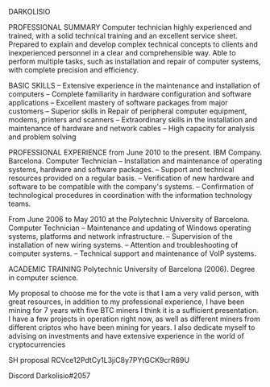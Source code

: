 DARKOLISIO
 
PROFESSIONAL SUMMARY Computer technician highly experienced and trained, with a solid technical training and an excellent service sheet. Prepared to explain and develop complex technical concepts to clients and inexperienced personnel in a clear and comprehensible way. Able to perform multiple tasks, such as installation and repair of computer systems, with complete precision and efficiency.
 
BASIC SKILLS – Extensive experience in the maintenance and installation of computers – Complete familiarity in hardware configuration and software applications – Excellent mastery of software packages from major customers – Superior skills in Repair of peripheral computer equipment, modems, printers and scanners – Extraordinary skills in the installation and maintenance of hardware and network cables – High capacity for analysis and problem solving
 
PROFESSIONAL EXPERIENCE from June 2010 to the present. IBM Company. Barcelona. Computer Technician – Installation and maintenance of operating systems, hardware and software packages. – Support and technical resources provided on a regular basis. – Verification of new hardware and software to be compatible with the company's systems. – Confirmation of technological procedures in coordination with the information technology teams.
 
From June 2006 to May 2010 at the Polytechnic University of Barcelona. Computer Technician – Maintenance and updating of Windows operating systems, platforms and network infrastructure. – Supervision of the installation of new wiring systems. – Attention and troubleshooting of computer systems. – Technical support and maintenance of VoIP systems.
 
ACADEMIC TRAINING Polytechnic University of Barcelona (2006). Degree in computer science.
 
My proposal to choose me for the vote is that I am a very valid person, with great resources, in addition to my professional experience, I have been mining for 7 years with five BTC miners I think it is a sufficient presentation. I have a few projects in operation right now, as well as different miners from different criptos who have been mining for years. I also dedicate myself to advising on investments and have extensive experience in the world of cryptocurrencies

SH proposal
RCVce12PdtCy1L3jiC8y7PYtGCK9crR69U

Discord
Darkolisio#2057
